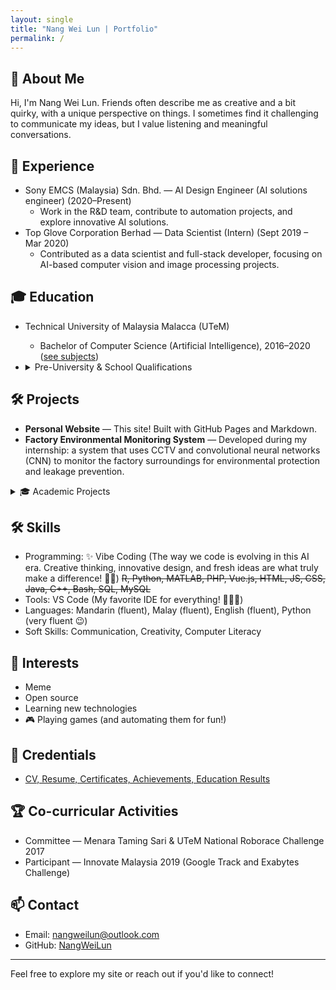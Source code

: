 ```yaml
---
layout: single
title: "Nang Wei Lun | Portfolio"
permalink: /
---
```


## 👋 About Me

Hi, I'm Nang Wei Lun. Friends often describe me as creative and a bit quirky, with a unique perspective on things. I sometimes find it challenging to communicate my ideas, but I value listening and meaningful conversations.

## 💼 Experience
- Sony EMCS (Malaysia) Sdn. Bhd. — AI Design Engineer (AI solutions engineer) (2020–Present)
  - Work in the R&D team, contribute to automation projects, and explore innovative AI solutions.
- Top Glove Corporation Berhad — Data Scientist (Intern) (Sept 2019 – Mar 2020)
  - Contributed as a data scientist and full-stack developer, focusing on AI-based computer vision and image processing projects.

## 🎓 Education
- Technical University of Malaysia Malacca (UTeM)
  - Bachelor of Computer Science (Artificial Intelligence), 2016–2020 ([see subjects](utem-subjects/))
- <details>
    <summary>Pre-University & School Qualifications</summary>

    <ul>
      <li>STPM: Sijil Tinggi Persekolahan Malaysia (Malaysian Higher School Certificate, pre-university qualification)</li>
      <li>SPM: Sijil Pelajaran Malaysia (Malaysian Certificate of Education, secondary school qualification)</li>
      <li>PMR: Penilaian Menengah Rendah (Lower Secondary Assessment, lower secondary school qualification)</li>
      <li>UPSR: Ujian Pencapaian Sekolah Rendah (Primary School Achievement Test, primary school qualification)</li>
    </ul>

  </details>

## 🛠️ Projects
- **Personal Website** — This site! Built with GitHub Pages and Markdown.
- **Factory Environmental Monitoring System** — Developed during my internship: a system that uses CCTV and convolutional neural networks (CNN) to monitor the factory surroundings for environmental protection and leakage prevention.

<details>
  <summary>🎓 Academic Projects</summary>
  <ul>
    <li><b>Replication of LipNet Model Using TensorFlow</b> — <i>Final Year Project</i>.<br>
      A software that uses a camera to perform lipreading without sound input, based on the LipNet model. Built for research and to help communication in noisy environments, including dataset creation for training/testing.<br>
      <b>Programming Language:</b> Python<br>
      <b>Systems:</b> Ubuntu<br>
      <b>Hardware and Tools:</b> Laptop with Nvidia GEFORCE 940M, laptop's camera<br>
      <b>Software Development Tools:</b> Visual Studio Code, OpenCV, NVIDIA CUDA, Keras API Tensorflow
    </li>
    <li><a href="https://github.com/NangWeiLun/Auto-Farming-Robot">Auto Farming Robot</a> — <i>Workshop 2</i>.<br>
      A prototype robot with an arm and camera that can automatically plant and harvest crops in a vertical farm, using IoT, computer vision, and remote control via Python and Google Cloud.<br>
      <b>Programming Language:</b> Python<br>
      <b>Systems:</b> ev3dev Debian, System Management Bus, Google Cloud Platform, Remote Python Call, Windows 10<br>
      <b>Hardware and Tools:</b> Lego Mindstorm EV3, TETRIX, HiTechnic, Phone Camera, Laptop for RPyC administration<br>
      <b>Software Development Tools:</b> Visual Studio Code, OpenCV, Android IPWebCam, Google Cloud Vision API, Keras API Tensorflow
    </li>
    <li><a href="https://github.com/NangWeiLun/genetic-algorithm-employee-assignment">Genetic Algorithm Employee Assignment</a> — <i>Evolutionary Computing</i>.<br>
      A C++ terminal software that uses a genetic algorithm to assign employees to a project, aiming to minimize salary payout and maximize efficiency.<br>
      <b>Programming Language:</b> C++<br>
      <b>Systems:</b> Windows 10<br>
      <b>Software Development Tools:</b> Visual Studio
    </li>
    <li><a href="https://github.com/NangWeiLun/Smartphone-Inventory-System">Smartphone Inventory System</a> — <i>Object Oriented Programming</i>.<br>
      A system to help calculate price, store records in a database, and run transactions efficiently.<br>
      <b>Programming Language:</b> Java, SQL<br>
      <b>Systems:</b> Windows 10, Relational Database Management System (Apache Derby)<br>
      <b>Software Development Tools:</b> Eclipse, Apache Derby
    </li>
    <li><a href="https://github.com/NangWeiLun/Online-Police-Reporting-System">Online Police Reporting System</a> — <i>Workshop 1</i>.<br>
      A desktop application that helps police store report data, share to all police stations, and analyze cases. This system also lets residents file police reports without going to a police station.<br>
      <b>Programming Language:</b> C++, SQL<br>
      <b>Systems:</b> Windows 10, Relational Database Management System (MySQL)<br>
      <b>Hardware and Tools:</b> Localhost server on laptop<br>
      <b>Software Development Tools:</b> QtCreator (Qt Quick 2), MySQL Workbench, Visual Studio
    </li>
  </ul>
</details>

## 🛠️ Skills
- Programming: ✨ Vibe Coding (The way we code is evolving in this AI era. Creative thinking, innovative design, and fresh ideas are what truly make a difference! 🤖💡) ~~R, Python, MATLAB, PHP, Vue.js, HTML, JS, CSS, Java, C++, Bash, SQL, MySQL~~ 
- Tools: VS Code (My favorite IDE for everything! 🧑‍💻🤖) 
- Languages: Mandarin (fluent), Malay (fluent), English (fluent), Python (very fluent 😉)
- Soft Skills: Communication, Creativity, Computer Literacy

## 🌱 Interests
- Meme
- Open source
- Learning new technologies
- 🎮 Playing games (and automating them for fun!)

## 🏅 Credentials
- [CV, Resume, Certificates, Achievements, Education Results](https://drive.google.com/drive/folders/18cg70kzkl-qMBUOECBiSFnaA59iBEiNe?usp=drive_link)

## 🏆 Co-curricular Activities
- Committee — Menara Taming Sari & UTeM National Roborace Challenge 2017
- Participant — Innovate Malaysia 2019 (Google Track and Exabytes Challenge)

## 📫 Contact
- Email: [nangweilun@outlook.com](mailto:nangweilun@outlook.com)
- GitHub: [NangWeiLun](https://github.com/NangWeiLun)

---

Feel free to explore my site or reach out if you'd like to connect!
